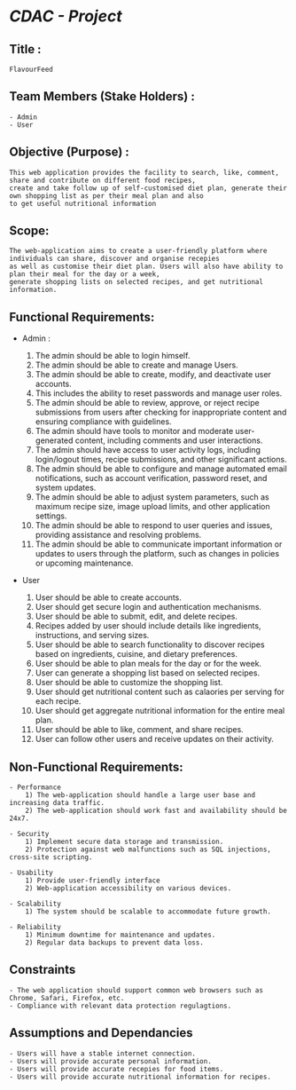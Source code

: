 # *CDAC - Project*

## Title :

	FlavourFeed

## Team Members (Stake Holders) :

	- Admin
	- User

## Objective (Purpose) :

	This web application provides the facility to search, like, comment, share and contribute on different food recipes, 
	create and take follow up of self-customised diet plan, generate their own shopping list as per their meal plan and also 
	to get useful nutritional information

## Scope:

	The web-application aims to create a user-friendly platform where individuals can share, discover and organise recepies
	as well as customise their diet plan. Users will also have ability to plan their meal for the day or a week, 
	generate shopping lists on selected recipes, and get nutritional information.


## Functional Requirements:

  - Admin :
	1) The admin should be able to login himself. 
	2) The admin should be able to create and manage Users.
	3) The admin should be able to create, modify, and deactivate user accounts.
	4) This includes the ability to reset passwords and manage user roles.
	5) The admin should be able to review, approve, or reject recipe submissions from users after checking for inappropriate content and ensuring compliance with guidelines.
	6) The admin should have tools to monitor and moderate user-generated content, including comments and user interactions.
	7) The admin should have access to user activity logs, including login/logout times, recipe submissions, and other significant actions.
	8) The admin should be able to configure and manage automated email notifications, such as account verification, password reset, and system updates.
	9) The admin should be able to adjust system parameters, such as maximum recipe size, image upload limits, and other application settings.
	10) The admin should be able to respond to user queries and issues, providing assistance and resolving problems.
	11) The admin should be able to communicate important information or updates to users through the platform, such as changes in policies or upcoming maintenance.

  - User
	1) User should be able to create accounts.
	2) User should get secure login and authentication mechanisms.
	3) User should be able to submit, edit, and delete recipes.
	4) Recipes added by user should include details like ingredients, instructions, and serving sizes.
	5) User should be able to search functionality to discover recipes based on ingredients, cuisine, and dietary preferences.
	6) User should be able to plan meals for the day or for the week.
	7) User can generate a shopping list based on selected recipes.
	8) User should be able to customize the shopping list.
	9) User should get nutritional content such as calaories per serving for each recipe.
	10) User should get aggregate nutritional information for the entire meal plan.
	11) User should be able to like, comment, and share recipes.
	12) User can follow other users and receive updates on their activity.

## Non-Functional Requirements:

	- Performance
		1) The web-application should handle a large user base and increasing data traffic.
		2) The web-application should work fast and availability should be 24x7.
		
	- Security 
		1) Implement secure data storage and transmission.
		2) Protection against web malfunctions such as SQL injections, cross-site scripting.
		
	- Usability 
		1) Provide user-friendly interface
		2) Web-application accessibility on various devices.
		
	- Scalability
		1) The system should be scalable to accommodate future growth.
		
	- Reliability
		1) Minimum downtime for maintenance and updates.
		2) Regular data backups to prevent data loss.
	
## Constraints
	
	- The web application should support common web browsers such as Chrome, Safari, Firefox, etc.
	- Compliance with relevant data protection regulagtions.

## Assumptions and Dependancies

	- Users will have a stable internet connection.
	- Users will provide accurate personal information.
	- Users will provide accurate recepies for food items.
	- Users will provide accurate nutritional information for recipes.
	

